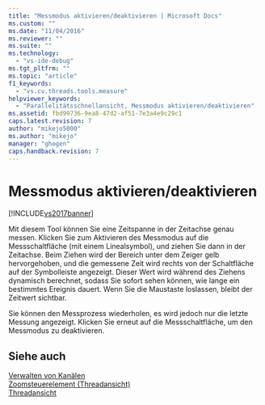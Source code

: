 ```yaml
---
title: "Messmodus aktivieren/deaktivieren | Microsoft Docs"
ms.custom: ""
ms.date: "11/04/2016"
ms.reviewer: ""
ms.suite: ""
ms.technology: 
  - "vs-ide-debug"
ms.tgt_pltfrm: ""
ms.topic: "article"
f1_keywords: 
  - "vs.cv.threads.tools.measure"
helpviewer_keywords: 
  - "Parallelitätsschnellansicht, Messmodus aktivieren/deaktivieren"
ms.assetid: fbd99736-9ea8-47d2-af51-7e3a4e9c29c1
caps.latest.revision: 7
author: "mikejo5000"
ms.author: "mikejo"
manager: "ghogen"
caps.handback.revision: 7
---
```

# Messmodus aktivieren/deaktivieren
[!INCLUDE[vs2017banner](../code-quality/includes/vs2017banner.md)]

Mit diesem Tool können Sie eine Zeitspanne in der Zeitachse genau messen.  Klicken Sie zum Aktivieren des Messmodus auf die Messschaltfläche \(mit einem Linealsymbol\), und ziehen Sie dann in der Zeitachse.  Beim Ziehen wird der Bereich unter dem Zeiger gelb hervorgehoben, und die gemessene Zeit wird rechts von der Schaltfläche auf der Symbolleiste angezeigt.  Dieser Wert wird während des Ziehens dynamisch berechnet, sodass Sie sofort sehen können, wie lange ein bestimmtes Ereignis dauert.  Wenn Sie die Maustaste loslassen, bleibt der Zeitwert sichtbar.  
  
 Sie können den Messprozess wiederholen, es wird jedoch nur die letzte Messung angezeigt.  Klicken Sie erneut auf die Messschaltfläche, um den Messmodus zu deaktivieren.  
  
## Siehe auch  
 [Verwalten von Kanälen](../profiling/manage-channels.md)   
 [Zoomsteuerelement \(Threadansicht\)](../profiling/zoom-control-threads-view.md)   
 [Threadansicht](../profiling/threads-view-parallel-performance.md)